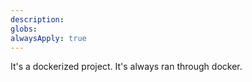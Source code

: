 ```yaml
---
description: 
globs: 
alwaysApply: true
---
```

It's a dockerized project. It's always ran through docker.